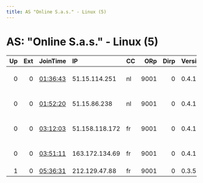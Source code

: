```yaml
---
title: AS "Online S.a.s." - Linux (5)
---
```


# AS: "Online S.a.s." - Linux (5)

|   Up |   Ext | JoinTime                                                                                            | IP             | CC   |   ORp |   Dirp | Version   | Contact                | Nickname       |   eFamMembers |
|-----:|------:|:----------------------------------------------------------------------------------------------------|:---------------|:-----|------:|-------:|:----------|:-----------------------|:---------------|--------------:|
|    0 |     0 | [01:36:43](https://metrics.torproject.org/rs.html#details/E9DC004528398CB454B40AFBCC3BBA003F98B590) | 51.15.114.251  | nl   |  9001 |      0 | 0.4.1.6   | exitnope at protonmail | exitenopeams02 |             1 |
|    0 |     0 | [01:52:20](https://metrics.torproject.org/rs.html#details/7455B301892CB81AB383FC7FCE49937C1BB6D034) | 51.15.86.238   | nl   |  9001 |      0 | 0.4.1.6   | exitnope at protonmail | exitnopeams03  |             1 |
|    0 |     0 | [03:12:03](https://metrics.torproject.org/rs.html#details/7B94C538901B1378F96B6E63DF0F81A6A74C13F3) | 51.158.118.172 | fr   |  9001 |      0 | 0.4.1.6   | exitnope at protonmail | exitnopepar02  |             1 |
|    0 |     0 | [03:51:11](https://metrics.torproject.org/rs.html#details/6B10D0F4042ED444DB62C415A7DFF4D1EE149C91) | 163.172.134.69 | fr   |  9001 |      0 | 0.4.1.6   | exitnope at protonmail | exitnopepar01  |             1 |
|    1 |     0 | [05:36:31](https://metrics.torproject.org/rs.html#details/2ADE0B0972E430B0B23FF995B14283D040E38EEC) | 212.129.47.88  | fr   |  9001 |      0 | 0.3.5.8   | None                   | Unnamed        |             1 |
